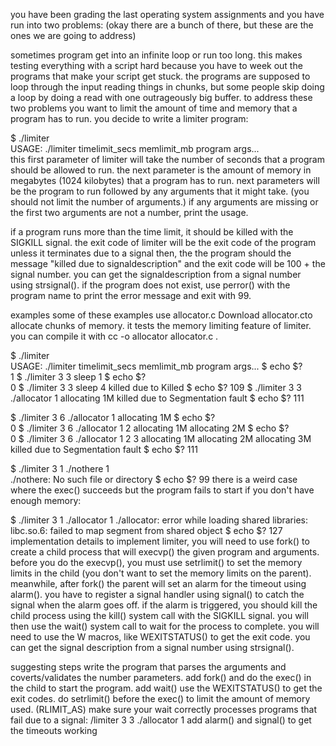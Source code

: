 you have been grading the last operating system assignments and you have run into two problems: (okay there are a bunch of there, but these are the ones we are going to address)

sometimes program get into an infinite loop or run too long. this makes testing everything with a script hard because you have to week out the programs that make your script get stuck.
the programs are supposed to loop through the input reading things in chunks, but some people skip doing a loop by doing a read with one outrageously big buffer.
to address these two problems you want to limit the amount of time and memory that a program has to run. you decide to write a limiter program:

$ ./limiter  <br/>
USAGE: ./limiter timelimit_secs memlimit_mb program args... <br/>
this first parameter of limiter will take the number of seconds that a program should be allowed to run. the next parameter is the amount of memory in megabytes (1024 kilobytes) that a program has to run. next parameters will be the program to run followed by any arguments that it might take. (you should not limit the number of arguments.) if any arguments are missing or the first two arguments are not a number, print the usage.

if a program runs more than the time limit, it should be killed with the SIGKILL signal. the exit code of limiter will be the exit code of the program unless it terminates due to a signal then, the the program should the message "killed due to signaldescription" and the exit code will be 100 + the signal number. you can get the signaldescription from a signal number using strsignal(). if the program does not exist, use perror() with the program name to print the error message and exit with 99.

examples
some of these examples use allocator.c  Download allocator.cto allocate chunks of memory. it tests the memory limiting feature of limiter. you can compile it with cc -o allocator allocator.c .

$ ./limiter  
USAGE: ./limiter timelimit_secs memlimit_mb program args... 
$ echo $?    
1 
$ ./limiter 3 3 sleep 1 
$ echo $?               
0 
$ ./limiter 3 3 sleep 4 
killed due to Killed 
$ echo $? 
109 
$ ./limiter 3 3 ./allocator 1 
allocating 1M 
killed due to Segmentation fault 
$ echo $? 
111

$ ./limiter 3 6 ./allocator 1 
allocating 1M 
$ echo $?                     
0 
$ ./limiter 3 6 ./allocator 1 2 
allocating 1M 
allocating 2M 
$ echo $?                       
0 
$ ./limiter 3 6 ./allocator 1 2 3 
allocating 1M 
allocating 2M 
allocating 3M 
killed due to Segmentation fault 
$ echo $? 
111

$ ./limiter 3 1 ./nothere 1   
./nothere: No such file or directory 
$ echo $? 
99
there is a weird case where the exec() succeeds but the program fails to start if you don't have enough memory:

$ ./limiter 3 1 ./allocator 1 
./allocator: error while loading shared libraries: libc.so.6: failed to map segment from shared object 
$ echo $? 
127
implementation details
to implement limiter, you will need to use fork() to create a child process that will execvp() the given program and arguments. before you do the execvp(), you must use setrlimit() to set the memory limits in the child (you don't want to set the memory limits on the parent). meanwhile, after fork() the parent will set an alarm for the timeout using alarm(). you have to register a signal handler using signal() to catch the signal when the alarm goes off. if the alarm is triggered, you should kill the child process using the kill() system call with the SIGKILL signal. you will then use the wait() system call to wait for the process to complete. you will need to use the W macros, like WEXITSTATUS() to get the exit code. you can get the signal description from a signal number using strsignal().

suggesting steps
write the program that parses the arguments and coverts/validates the number parameters.
add fork() and do the exec() in the child to start the program.
add wait() use the WEXITSTATUS() to get the exit codes.
do setrlimit() before the exec() to limit the amount of memory used. (RLIMIT_AS)
make sure your wait correctly processes programs that fail due to a signal: /limiter 3 3 ./allocator 1
add alarm() and signal() to get the timeouts working
